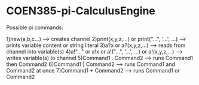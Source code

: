 # COEN385-pi-CalculusEngine

Possible pi commands: 

1)new(a,b,c...) --> creates channel 
2)print(x,y,z,...) or print("...", '...', ...) --> prints variable content or string literal 
3)a?x or a?(x,y,z,...) --> reads from channel into variable(s) 
4)a!"..." or a!x or a!("...", '...', ...) or a!(x,y,z,...) --> writes variable(s) to channel 
5)Command1 . Command2 --> runs Command1 then Command2 
6)Command1 | Command2 --> runs Command1 and Command2 at once 
7)Command1 + Command2 --> runs Command1 or Command2
